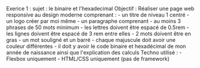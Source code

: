 Exerice 1 : 
sujet : le binaire et l'hexadecimal
Objectif : Réaliser une page web responsive au design moderne comprenant :
                - un titre de niveau 1 centré
                - un logo créer par moi même
                - un paragraphe comprenant 
                    - au moins 3 phrases de 50 mots minimum
                    - les lettres doivent être espacé de 0.5rem
                    - les lignes doivent être espacé de 3 rem entre elles
                    - 2 mots doivent être en gras
                    - un mot souligné et un barré
                    - chaque majuscule doit avoir une couleur différentes
                - il doit y avoir le code binaire et hexadécimal de mon année de naissance ainsi que l'explication des calculs
Techno utilisé : - Flexbox uniquement
                 - HTML/CSS uniquement (pas de framework)
